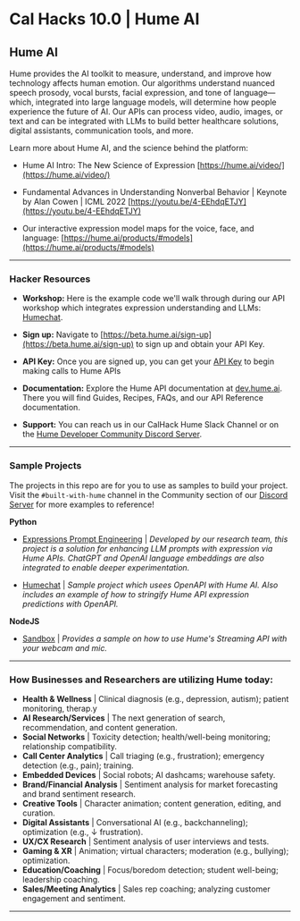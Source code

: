 # Cal Hacks 10.0 | Hume AI

## Hume AI

Hume provides the AI toolkit to measure, understand, and improve how technology affects human emotion. Our algorithms understand nuanced speech prosody, vocal bursts, facial expression, and tone of language—which, integrated into large language models, will determine how people experience the future of AI. Our APIs can process video, audio, images, or text and can be integrated with LLMs to build better healthcare solutions, digital assistants, communication tools, and more.

Learn more about Hume AI, and the science behind the platform:

- Hume AI Intro: The New Science of Expression [https://hume.ai/video/](https://hume.ai/video/)

- Fundamental Advances in Understanding Nonverbal Behavior | Keynote by Alan Cowen | ICML 2022 [https://youtu.be/4-EEhdqETJY](https://youtu.be/4-EEhdqETJY)

- Our interactive expression model maps for the voice, face, and language: [https://hume.ai/products/#models](https://hume.ai/products/#models)

---

### Hacker Resources

- **Workshop:** Here is the example code we'll walk through during our API workshop which integrates expression understanding and LLMs: [Humechat](https://github.com/HumeAI/CalHacks/tree/main/humechat).

- **Sign up:** Navigate to [https://beta.hume.ai/sign-up](https://beta.hume.ai/sign-up) to sign up and obtain your API Key.

- **API Key:** Once you are signed up, you can get your [API Key](https://dev.hume.ai/docs/quick-start) to begin making calls to Hume APIs

- **Documentation:** Explore the Hume API documentation at [dev.hume.ai](https://dev.hume.ai). There you will find Guides, Recipes, FAQs, and our API Reference documentation.

- **Support:** You can reach us in our CalHack Hume Slack Channel or on the [Hume Developer Community Discord Server](https://discord.com/invite/WPRSugvAm6).

---

### Sample Projects

The projects in this repo are for you to use as samples to build your project. Visit the `#built-with-hume` channel in the Community section of our [Discord Server](https://discord.com/invite/WPRSugvAm6) for more examples to reference!

**Python**

- [Expressions Prompt Engineering](https://github.com/HumeAI/expressive-prompt-engineering/tree/main) | _Developed by our research team, this project is a solution for enhancing LLM prompts with expression via Hume APIs. ChatGPT and OpenAI language embeddings are also integrated to enable deeper experimentation._

- [Humechat](https://github.com/HumeAI/CalHacks/tree/main/humechat) | _Sample project which usees OpenAPI with Hume AI. Also includes an example of how to stringify Hume API expression predictions with OpenAPI._

**NodeJS**

- [Sandbox](https://github.com/HumeAI/CalHacks/tree/main/sandbox) | _Provides a sample on how to use Hume's Streaming API with your webcam and mic._

---

### How Businesses and Researchers are utilizing Hume today:

- **Health & Wellness** | Clinical diagnosis (e.g., depression, autism); patient monitoring, therap.y
- **AI Research/Services** | The next generation of search, recommendation, and content generation.
- **Social Networks** | Toxicity detection; health/well-being monitoring; relationship compatibility.
- **Call Center Analytics** | Call triaging (e.g., frustration); emergency detection (e.g., pain); training.
- **Embedded Devices** | Social robots; AI dashcams; warehouse safety.
- **Brand/Financial Analysis** | Sentiment analysis for market forecasting and brand sentiment research.
- **Creative Tools** | Character animation; content generation, editing, and curation.
- **Digital Assistants** | Conversational AI (e.g., backchanneling); optimization (e.g., ↓ frustration).
- **UX/CX Research** | Sentiment analysis of user interviews and tests.
- **Gaming & XR** | Animation; virtual characters; moderation (e.g., bullying); optimization.
- **Education/Coaching** | Focus/boredom detection; student well-being; leadership coaching.
- **Sales/Meeting Analytics** | Sales rep coaching; analyzing customer engagement and sentiment.

---
